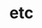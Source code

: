 ---
title: etc
menu:
  sidebar: 
    name: etc
    identifier: etc
    weight: 4
    parent: techndev
---